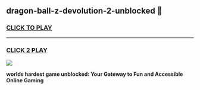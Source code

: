 
## dragon-ball-z-devolution-2-unblocked 👋
<h3>
<a href="https://premium.freeplayer.one?title=dragon-ball-z-devolution-2-unblocked&ref=14F">CLICK TO PLAY</a></h3>
<hr>

<h3>
<a href="https://premium.freeplayer.one?title=dragon-ball-z-devolution-2-unblocked&ref=14F">CLICK 2 PLAY</a>
  
</h3>

<a href="https://premium.freeplayer.one?title=dragon-ball-z-devolution-2-unblocked&ref=12F/"><img src="https://clearcache.store/games.png"></a>


**worlds hardest game unblocked: Your Gateway to Fun and Accessible Online Gaming**
